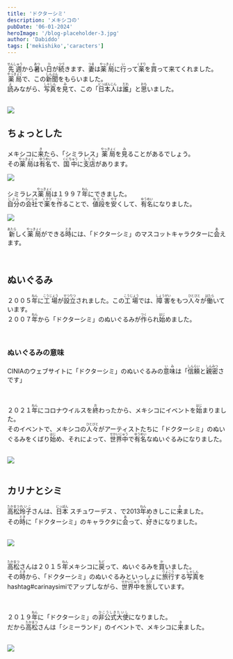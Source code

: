 ```yaml
---
title: 'ドクターシミ'
description: 'メキシコの'
pubDate: '06-01-2024'
heroImage: '/blog-placeholder-3.jpg'
author: 'Dabiddo'
tags: ['mekishiko','caracters']
---
```


<p>
<ruby><rb>先週</rb><rp>(</rp><rt>せんしゅう</rt><rp>)</rp></ruby>から<ruby><rb>暑</rb><rp>(</rp><rt>あつ</rt><rp>)</rp></ruby>い<ruby><rb>日</rb><rp>(</rp><rt>ひ</rt><rp>)</rp></ruby>が<ruby><rb>続</rb><rp>(</rp><rt>つづ</rt><rp>)</rp></ruby>きます、<ruby><rb>妻</rb><rp>(</rp><rt>つま</rt><rp>)</rp></ruby>は<ruby><rb>薬局</rb><rp>(</rp><rt>やっきょく</rt><rp>)</rp></ruby>に<ruby><rb>行</rb><rp>(</rp><rt>い</rt><rp>)</rp></ruby>って<ruby><rb>薬</rb><rp>(</rp><rt>くすり</rt><rp>)</rp></ruby>を<ruby><rb>買</rb><rp>(</rp><rt>か</rt><rp>)</rp></ruby>って<ruby><rb>来</rb><rp>(</rp><rt></rt><rp>)</rp></ruby>てくれました。<br>
<ruby><rb>薬局</rb><rp>(</rp><rt>やっきょく</rt><rp>)</rp></ruby>で、この<ruby><rb>新聞</rb><rp>(</rp><rt>しんぶん</rt><rp>)</rp></ruby>をもらいました。<br>
<ruby><rb>読</rb><rp>(</rp><rt>よ</rt><rp>)</rp></ruby>みながら、<ruby><rb>写真</rb><rp>(</rp><rt>しゃしん</rt><rp>)</rp></ruby>を<ruby><rb>見</rb><rp>(</rp><rt>み</rt><rp>)</rp></ruby>て、この「<ruby><rb>日本人</rb><rp>(</rp><rt>にっぽんじん</rt><rp>)</rp></ruby>は<ruby><rb>誰</rb><rp>(</rp><rt>だれ</rt><rp>)</rp></ruby>」と<ruby><rb>思</rb><rp>(</rp><rt>おも</rt><rp>)</rp></ruby>いました。
</p>
<br>
   
<div class="m-5 place-items-center max-w-l">
     <img src="https://placehold.co/600x400">
</div>

## ちょっとした

<p>
メキシコに<ruby><rb>来</rb><rp>(</rp><rt>き</rt><rp>)</rp></ruby>たら、「シミラレス」<ruby><rb>薬局</rb><rp>(</rp><rt>やっきょく</rt><rp>)</rp></ruby>を<ruby><rb>見</rb><rp>(</rp><rt>み</rt><rp>)</rp></ruby>ることがあるでしょう。<br>
その<ruby><rb>薬局</rb><rp>(</rp><rt>やっきょく</rt><rp>)</rp></ruby>は<ruby><rb>有名</rb><rp>(</rp><rt>ゆうめい</rt><rp>)</rp></ruby>で、<ruby><rb>国中</rb><rp>(</rp><rt>くにちゅう</rt><rp>)</rp></ruby>に<ruby><rb>支店</rb><rp>(</rp><rt>してん</rt><rp>)</rp></ruby>があります。<br>
</p>

<div class="m-5 place-items-center max-w-l">
     <img src="https://placehold.co/600x400">
</div>

<p>
シミラレス<ruby><rb>薬局</rb><rp>(</rp><rt>やっきょく</rt><rp>)</rp></ruby>は１９９７<ruby><rb>年</rb><rp>(</rp><rt>ねん</rt><rp>)</rp></ruby>にできました。<br>
<ruby><rb>自分</rb><rp>(</rp><rt>じぶん</rt><rp>)</rp></ruby>の<ruby><rb>会社</rb><rp>(</rp><rt>かいしゃ</rt><rp>)</rp></ruby>で<ruby><rb>薬</rb><rp>(</rp><rt>くすり</rt><rp>)</rp></ruby>を<ruby><rb>作</rb><rp>(</rp><rt>つく</rt><rp>)</rp></ruby>ることで、<ruby><rb>値段</rb><rp>(</rp><rt>ねだん</rt><rp>)</rp></ruby>を<ruby><rb>安</rb><rp>(</rp><rt>やす</rt><rp>)</rp></ruby>くして、<ruby><rb>有名</rb><rp>(</rp><rt>ゆうめい</rt><rp>)</rp></ruby>になりました。<br>
</p>

<div class="m-5 place-items-center max-w-l">
     <img src="https://placehold.co/600x400">
</div>


<p>
<ruby><rb>新</rb><rp>(</rp><rt>あたら</rt><rp>)</rp></ruby>しく<ruby><rb>薬局</rb><rp>(</rp><rt>やっきょく</rt><rp>)</rp></ruby>ができる<ruby><rb>時</rb><rp>(</rp><rt>とき</rt><rp>)</rp></ruby>には、「ドクターシミ」のマスコットキャラクターに<ruby><rb>会</rb><rp>(</rp><rt>あ</rt><rp>)</rp></ruby>えます。<br>
</p>
<br>

## ぬいぐるみ

<p>
２００５<ruby><rb>年</rb><rp>(</rp><rt>ねん</rt><rp>)</rp></ruby>に<ruby><rb>工場</rb><rp>(</rp><rt>こうじょう</rt><rp>)</rp></ruby>が<ruby><rb>設立</rb><rp>(</rp><rt>せつりつ</rt><rp>)</rp></ruby>されました。この<ruby><rb>工場</rb><rp>(</rp><rt>こうじょう</rt><rp>)</rp></ruby>では、<ruby><rb>障害</rb><rp>(</rp><rt>しょうがい</rt><rp>)</rp></ruby>をもつ<ruby><rb>人々</rb><rp>(</rp><rt>ひとびと</rt><rp>)</rp></ruby>が<ruby><rb>働</rb><rp>(</rp><rt>はたら</rt><rp>)</rp></ruby>いています。<br>
２００７<ruby><rb>年</rb><rp>(</rp><rt>ねん</rt><rp>)</rp></ruby>から「ドクターシミ」のぬいぐるみが<ruby><rb>作</rb><rp>(</rp><rt>つく</rt><rp>)</rp></ruby>られ<ruby><rb>始</rb><rp>(</rp><rt>はじ</rt><rp>)</rp></ruby>めました。
</p>
<br>

### ぬいぐるみの意味

<p>
CINIAのウェブサイトに「ドクターシミ」のぬいぐるみの<ruby><rb>意味</rb><rp>(</rp><rt>いみ</rt><rp>)</rp></ruby>は「<ruby><rb>信頼</rb><rp>(</rp><rt>しんらい</rt><rp>)</rp></ruby>と<ruby><rb>親密</rb><rp>(</rp><rt>しんみつ</rt><rp>)</rp></ruby>さです」<br>
</p>
<br>
<p>
２０２１<ruby><rb>年</rb><rp>(</rp><rt>ねん</rt><rp>)</rp></ruby>にコロナウイルスを<ruby><rb>終</rb><rp>(</rp><rt>お</rt><rp>)</rp></ruby>わったから、メキシコにイベントを<ruby><rb>始</rb><rp>(</rp><rt>はじ</rt><rp>)</rp></ruby>まりました。<br>
そのイベントで、メキシコの<ruby><rb>人々</rb><rp>(</rp><rt>ひとびと</rt><rp>)</rp></ruby>がアーティストたちに「ドクターシミ」のぬいぐるみをくばり<ruby><rb>始</rb><rp>(</rp><rt>はじ</rt><rp>)</rp></ruby>め、それによって、<ruby><rb>世界中</rb><rp>(</rp><rt>せかいじゅう</rt><rp>)</rp></ruby>で<ruby><rb>有名</rb><rp>(</rp><rt>ゆうめい</rt><rp>)</rp></ruby>なぬいぐるみになりました。<br>
</p>
<br>

<div class="m-5 place-items-center max-w-l">
     <img src="https://placehold.co/600x400">
</div>
<br>


## カリナとシミ

<p>
<ruby><rb>高松</rb><rp>(</rp><rt>たかまつ</rt><rp>)</rp></ruby><ruby><rb>玲子</rb><rp>(</rp><rt>れいこ</rt><rp>)</rp></ruby>さんは、<ruby><rb>日本</rb><rp>(</rp><rt>にっぽん</rt><rp>)</rp></ruby> スチュワーデス 、で2013<ruby><rb>年</rb><rp>(</rp><rt>ねん</rt><rp>)</rp></ruby>めきしこに<ruby><rb>来</rb><rp>(</rp><rt>き</rt><rp>)</rp></ruby>ました。<br>
その<ruby><rb>時</rb><rp>(</rp><rt>とき</rt><rp>)</rp></ruby>に「ドクターシミ」のキャラクタに<ruby><rb>会</rb><rp>(</rp><rt>あ</rt><rp>)</rp></ruby>って、<ruby><rb>好</rb><rp>(</rp><rt>す</rt><rp>)</rp></ruby>きになりました。<br>
</p>
<br>

<div class="m-5 place-items-center max-w-l">
     <img src="https://placehold.co/600x400">
</div>
<br>

<p>
<ruby><rb>高松</rb><rp>(</rp><rt>たかまつ</rt><rp>)</rp></ruby>さんは２０１５<ruby><rb>年</rb><rp>(</rp><rt>ねん</rt><rp>)</rp></ruby>メキシコに<ruby><rb>戻</rb><rp>(</rp><rt>もど</rt><rp>)</rp></ruby>って、ぬいぐるみを<ruby><rb>買</rb><rp>(</rp><rt>か</rt><rp>)</rp></ruby>いました。<br>
その<ruby><rb>時</rb><rp>(</rp><rt>とき</rt><rp>)</rp></ruby>から、「ドクターシミ」のぬいぐるみといっしょに<ruby><rb>旅行</rb><rp>(</rp><rt>りょこう</rt><rp>)</rp></ruby>する<ruby><rb>写真</rb><rp>(</rp><rt>しゃしん</rt><rp>)</rp></ruby>をhashtag#carinaysimiでアップしながら、<ruby><rb>世界中</rb><rp>(</rp><rt>せかいじゅう</rt><rp>)</rp></ruby>を<ruby><rb>旅</rb><rp>(</rp><rt>たび</rt><rp>)</rp></ruby>しています。<br>
</p>
<br>
<p>
２０１９<ruby><rb>年</rb><rp>(</rp><rt>ねん</rt><rp>)</rp></ruby>に「ドクターシミ」の<ruby><rb>非公式</rb><rp>(</rp><rt>ひこうしき</rt><rp>)</rp></ruby><ruby><rb>大使</rb><rp>(</rp><rt>たいし</rt><rp>)</rp></ruby>になりました。<br>
だから<ruby><rb>高松</rb><rp>(</rp><rt>たかまつ</rt><rp>)</rp></ruby>さんは「シミーランド」のイベントで、メキシコに<ruby><rb>来</rb><rp>(</rp><rt>き</rt><rp>)</rp></ruby>ました。<br>
</p>

<br>

<div class="m-5 place-items-center max-w-l">
     <img src="https://placehold.co/600x400">
</div>
<br>
<style>
    #content {
        font-size:20px;
    }
    #content>h1 {
        font-size:40px;
        font-weight:bold;
    }
    #content>h2 {
        font-size:35px;
        font-weight:bold;
    }
    #content>h2 {
        font-size:30px;
        font-weight:bold;
    }
    #content>h3 {
        font-size:25px;
        font-weight:bold;
    }
    #content>h4 {
        font-size:20px;
        font-weight:bold;
    }
</style>
